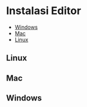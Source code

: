 # Instalasi Editor

- [Windows](#windows)
- [Mac](#mac)
- [Linux](#linux)

## Linux

## Mac

## Windows
